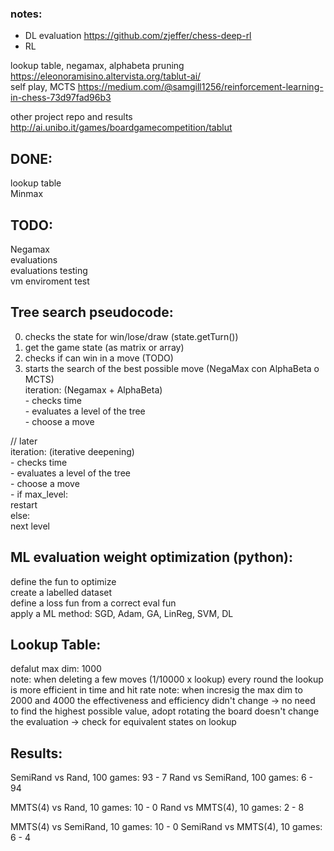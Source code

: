 ### notes:  
- DL evaluation		https://github.com/zjeffer/chess-deep-rl  
- RL  
  
lookup table, negamax, alphabeta pruning	https://eleonoramisino.altervista.org/tablut-ai/  
self play, MCTS		https://medium.com/@samgill1256/reinforcement-learning-in-chess-73d97fad96b3  
  
other project repo and results     http://ai.unibo.it/games/boardgamecompetition/tablut  
  
  
## DONE:  
lookup table  
Minmax  
  
## TODO:  
Negamax  
evaluations  
evaluations testing   
vm enviroment test   
  


## Tree search pseudocode:

0. checks the state for win/lose/draw   (state.getTurn())  
1. get the game state   (as matrix or array)  
2. checks if can win in a move      (TODO)  
3. starts the search of the best possible move  (NegaMax con AlphaBeta o MCTS)  
    iteration:      (Negamax + AlphaBeta)  
        - checks time   
	    - evaluates a level of the tree  
        - choose a move  
  
// later  
    iteration:      (iterative deepening)  
        - checks time   
	    - evaluates a level of the tree  
        - choose a move  
        - if max_level:  
            restart  
          else:  
            next level  
  

## ML evaluation weight optimization (python): 

define the fun to optimize  
create a labelled dataset   
define a loss fun from a correct eval fun  
apply a ML method: SGD, Adam, GA, LinReg, SVM, DL  


## Lookup Table:

defalut max dim: 1000  
note: when deleting a few moves (1/10000 x lookup) every round the lookup is more efficient in time and hit rate
note: when incresig the max dim to 2000 and 4000 the effectiveness and efficiency didn't change -> no need to find the highest possible value, adopt 
rotating the board doesn't change the evaluation -> check for equivalent states on lookup

## Results:
SemiRand vs Rand, 100 games: 93 - 7
Rand vs SemiRand, 100 games: 6 - 94

MMTS(4) vs Rand, 10 games: 10 - 0
Rand vs MMTS(4), 10 games: 2 - 8

MMTS(4) vs SemiRand, 10 games: 10 - 0
SemiRand vs MMTS(4), 10 games: 6 - 4